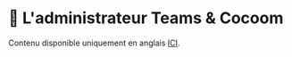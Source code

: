 # 🚀 L'administrateur Teams & Cocoom

Contenu disponible uniquement en anglais [ICI](/advanced/teams-setup-admin.md).
